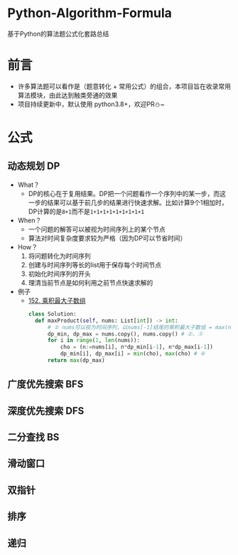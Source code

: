 # Python-Algorithm-Formula
基于Python的算法题公式化套路总结

# 前言
- 许多算法题可以看作是（题意转化 + 常用公式）的组合，本项目旨在收录常用算法模块，由此达到触类旁通的效果
- 项目持续更新中，默认使用 python3.8+，欢迎PR⛄~

# 公式
## 动态规划 DP
- What？
  - DP的核心在于复用结果。DP把一个问题看作一个序列中的某一步，而这一步的结果可以基于前几步的结果进行快速求解。比如计算9个1相加时，DP计算的是`8+1`而不是`1+1+1+1+1+1+1+1+1`
- When？
  - 一个问题的解答可以被视为时间序列上的某个节点
  - 算法对时间复杂度要求较为严格（因为DP可以节省时间）
- How？
  1. 将问题转化为时间序列
  2. 创建与时间序列等长的list用于保存每个时间节点
  3. 初始化时间序列的开头
  4. 理清当前节点是如何利用之前节点快速求解的
- 例子
  - [152. 乘积最大子数组](https://leetcode-cn.com/problems/maximum-product-subarray/)
    ```python
    class Solution:
      def maxProduct(self, nums: List[int]) -> int:
          # ① nums可以视为时间序列，以nums[-1]结尾的乘积最大子数组 = max(nums[-1]，nums[-1] * 以nums[-2]结尾的最大值或最小值)
          dp_min, dp_max = nums.copy(), nums.copy() # ②、③
          for i in range(1, len(nums)):
              cho = (n:=nums[i], n*dp_min[i-1], n*dp_max[i-1])
              dp_min[i], dp_max[i] = min(cho), max(cho) # ④
          return max(dp_max)
    ```
## 广度优先搜索 BFS

## 深度优先搜索 DFS

## 二分查找 BS

## 滑动窗口

## 双指针

## 排序

## 递归

